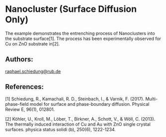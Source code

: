 Nanocluster (Surface Diffusion Only)
====================================

The example demonstrates the entrenching process of Nanoclusters into the
substrate surface[1]. The process has been experimentally observed for Cu on
ZnO substrate in[2].

Authors:
--------
raphael.schiedung@rub.de

References:
-----------
[1] Schiedung, R., Kamachali, R. D., Steinbach, I., & Varnik, F. (2017).
Multi-phase-field model for surface and phase-boundary diffusion. Physical
Review E, 96(1), 012801.

[2] Köhler, U., Kroll, M., Löber, T., Birkner, A., Schott, V., & Wöll, C. (2013).
The thermally induced interaction of Cu and Au with ZnO single crystal surfaces.
physica status solidi (b), 250(6), 1222-1234.
